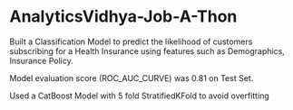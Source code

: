 # AnalyticsVidhya-Job-A-Thon

Built a Classification Model to predict the likelihood of customers subscribing for a Health Insurance using features such as Demographics, Insurance Policy.

Model evaluation score (ROC_AUC_CURVE) was 0.81 on Test Set.

Used a CatBoost Model with 5 fold StratifiedKFold to avoid overfitting
